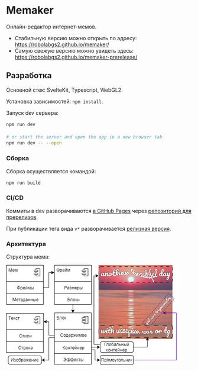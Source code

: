 # Memaker

Онлайн-редактор интернет-мемов.

- Стабильную версию можно открыть по адресу: https://robolabgs2.github.io/memaker/
- Самую свежую версию можно увидеть здесь: https://robolabgs2.github.io/memaker-prerelease/

## Разработка

Основной стек: SvelteKit, Typescript, WebGL2.

Установка зависимостей: `npm install`.

Запуск dev сервера:

```bash
npm run dev

# or start the server and open the app in a new browser tab
npm run dev -- --open
```

### Сборка

Сборка осуществляется командой:

```bash
npm run build
```

### CI/CD

Коммиты в dev разворачиваются [в GitHub Pages](https://robolabgs2.github.io/memaker-prerelease/) через [репозиторий для пререлизов](https://github.com/RobolabGs2/memaker-prerelease).

При публикации тега вида `v*` разворачивается [релизная версия](https://robolabgs2.github.io/memaker/).

### Архитектура

Структура мема:

![Структура мема](docs/Memaker.drawio.png)
